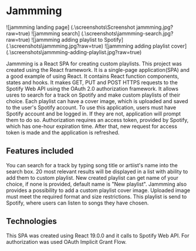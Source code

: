 # Jammming

![jammming landing page] (.\screenshots\Screenshot jammming.jpg?raw=true)
![jammming search] (.\screenshots\jammming-search.jpg?raw=true)
![jammming adding playlist to Spotify] (.\screenshots\jammming.jpg?raw=true)
![jammming adding playlist cover] (.\screenshots\jammming-adding-playlist.jpg?raw=true)

Jammming is a React SPA for creating custom playlists.
This project was created using the React framework. It is a single-page application(SPA) 
and a good example of using React. It contains React function components, states and hooks. 
It makes GET, PUT and POST HTTPS requests to the Spotify Web API using the OAuth 2.0 authorization framework. 
It allows usres to search for a track on Spotify 
and make custom playlists of their choice. Each playlist can have a cover image, which is uploaded and saved to the user's Spotify account. 
To use this application, users must have Spotify account and be logged in.
If they are not, application will prompt them to do so. Authorization requires an access token, provided by Spotify, which has one-hour expiration time. After that, new request for access token is made and the application is refreshed.

## Features included

You can search for a track by typing song title or artiist's name into the search box. 
20 most relevant results will be displayed in a list with ability to add them to custom playlist.
New created playlist can get name of your choice, if none is provided, default name is "New playlist". 
Jammming also provides a possibility to add a custom playlist cover image. Uploaded image must meet the required format and size restrictions.
This playlist is send to Spotify, where users can listen to songs they have chosen. 

## Technologies

This SPA was created using React 19.0.0 and it calls to Spotify Web API. For authorization was used OAuth Implicit Grant Flow. 
